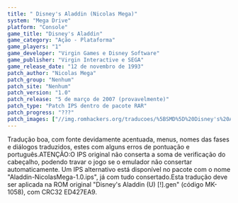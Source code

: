 ```yaml
---
title: " Disney's Aladdin (Nicolas Mega)"
system: "Mega Drive"
platform: "Console"
game_title: "Disney's Aladdin"
game_category: "Ação - Plataforma"
game_players: "1"
game_developer: "Virgin Games e Disney Software"
game_publisher: "Virgin Interactive e SEGA"
game_release_date: "12 de novembro de 1993"
patch_author: "Nicolas Mega"
patch_group: "Nenhum"
patch_site: "Nenhum"
patch_version: "1.0"
patch_release: "5 de março de 2007 (provavelmente)"
patch_type: "Patch IPS dentro de pacote RAR"
patch_progress: "???"
patch_images: ["//img.romhackers.org/traducoes/%5BSMD%5D%20Disney's%20Aladdin%20-%20Nicolas%20Mega%20-%201.png","//img.romhackers.org/traducoes/%5BSMD%5D%20Disney's%20Aladdin%20-%20Nicolas%20Mega%20-%202.png","//img.romhackers.org/traducoes/%5BSMD%5D%20Disney's%20Aladdin%20-%20Nicolas%20Mega%20-%203.png"]
---
```

Tradução boa, com fonte devidamente acentuada, menus, nomes das fases e diálogos traduzidos, estes com alguns erros de pontuação e português.ATENÇÃO:O IPS original não conserta a soma de verificação do cabeçalho, podendo travar o jogo se o emulador não consertar automaticamente. Um IPS alternativo está disponível no pacote com o nome "Aladdin-NicolasMega-1.0.ips", já com tudo consertado.Esta tradução deve ser aplicada na ROM original "Disney's Aladdin (U) [!].gen" (código MK-1058), com CRC32 ED427EA9.